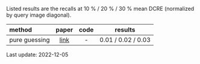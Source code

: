 Listed results are the recalls at 10 % / 20 % / 30 % mean DCRE (normalized by query image diagonal).

| method | paper | code | results  | 
| :--- | :---: | :---: | :---: |
| pure guessing | [link](www.example.org) | - | 0.01 / 0.02 / 0.03 |

Last update: 2022-12-05